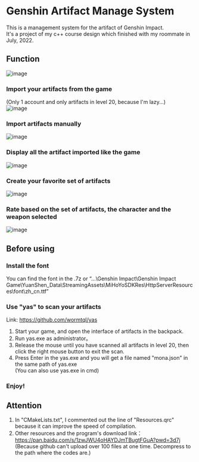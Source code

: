 # Genshin Artifact Manage System

This is a management system for the artifact of Genshin Impact.  
It's a project of my c++ course design which finished with my roommate in July, 2022.  

## Function  
![image](https://user-images.githubusercontent.com/19246285/202847182-be87947f-da19-4eb1-968b-379aa455ba1a.png)
### Import your artifacts from the game  
(Only 1 account and only artifacts in level 20, because I'm lazy...)  
![image](https://user-images.githubusercontent.com/19246285/202847219-75432c16-b385-423b-87b4-cdb207dd3e20.png)
### Import artifacts manually  
![image](https://user-images.githubusercontent.com/19246285/202847258-58114242-eb58-4a2e-b65e-ca69b66a64a0.png)
### Display all the artifact imported like the game  
![image](https://user-images.githubusercontent.com/19246285/202847280-629f6110-b50b-4e7f-951c-3e66e902187e.png)
### Create your favorite set of artifacts  
![image](https://user-images.githubusercontent.com/19246285/202847297-e888380f-0cab-4705-a95b-5b6c0b08c7ba.png)
### Rate based on the set of artifacts, the character and the weapon selected  
![image](https://user-images.githubusercontent.com/19246285/202847355-d5eebbb0-46ec-463d-8091-f521619f78db.png)

## Before using  
### Install the font  
You can find the font in the .7z or “...\Genshin Impact\Genshin Impact Game\YuanShen_Data\StreamingAssets\MiHoYoSDKRes\HttpServerResources\font\zh_cn.ttf”  
### Use "yas" to scan your artifacts
Link: https://github.com/wormtql/yas  
1. Start your game, and open the interface of artifacts in the backpack.
2. Run yas.exe as administrator。
3. Release the mouse until you have scanned all artifacts in level 20, then click the right mouse button to exit the scan.
4. Press Enter in the yas.exe and you will get a file named "mona.json" in the same path of yas.exe  
(You can also use yas.exe in cmd)  
### Enjoy!

## Attention  
1. In "CMakeLists.txt", I commented out the line of "Resources.qrc" because it can improve the speed of compilation.  
2. Other resources and the program's download link：https://pan.baidu.com/s/1zwJWU4oHAYDJmTBugtFGuA?pwd=3d7j
(Because github can't upload over 100 files at one time. Decompress to the path where the codes are.)
